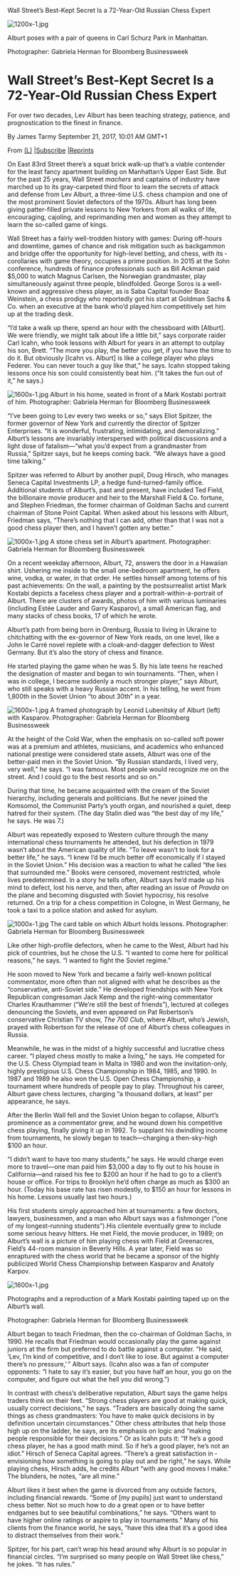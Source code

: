 Wall Street’s Best-Kept Secret Is a 72-Year-Old Russian Chess Expert

 ![1200x-1.jpg](../_resources/b6b35e32c0e38a35db99eaf7e359294a.jpg)

Alburt poses with a pair of queens in Carl Schurz Park in Manhattan.

Photographer: Gabriela Herman for Bloomberg Businessweek

# Wall Street’s Best-Kept Secret Is a 72-Year-Old Russian Chess Expert

For over two decades, Lev Alburt has been teaching strategy, patience, and prognostication to the finest in finance.

By
James Tarmy
 September 21, 2017, 10:01 AM GMT+1

From [(L)](https://www.bloomberg.com/businessweek)  [|Subscribe](https://subscribe.businessweek.com/pubs/BW/BWK/BloombergBusiness_allaccess_05_15_RightRaUS_CA.jsp?cds_page_id=185262&cds_mag_code=BWK&id=1470086454872&lsid=62141620548031319&vid=1)  [|Reprints](https://olt.theygsgroup.com/bloomberg/)

On East 83rd Street there’s a squat brick walk-up that’s a viable contender for the least fancy apartment building on Manhattan’s Upper East Side. But for the past 25 years, Wall Street *machers* and captains of industry have marched up to its gray-carpeted third floor to learn the secrets of attack and defense from Lev Alburt, a three-time U.S. chess champion and one of the most prominent Soviet defectors of the 1970s. Alburt has long been giving ­patter-filled private lessons to New Yorkers from all walks of life, encouraging, cajoling, and reprimanding men and women as they attempt to learn the so-called game of kings.

Wall Street has a fairly well-trodden history with games: During off-hours and downtime, games of chance and risk mitigation such as ­backgammon and bridge offer the opportunity for high-level betting, and chess, with its ­corollaries with game theory, occupies a prime position. In 2015 at the Sohn conference, hundreds of finance professionals such as Bill Ackman paid $5,000 to watch Magnus Carlsen, the Norwegian grandmaster, play simultaneously against three people, blindfolded. George Soros is a well-known and aggressive chess player, as is Saba Capital founder Boaz Weinstein, a chess prodigy who reportedly got his start at Goldman Sachs & Co. when an executive at the bank who’d played him competitively set him up at the trading desk.

“I’d take a walk up there, spend an hour with the chessboard with [Alburt]. We were friendly, we might talk about life a little bit,” says corporate raider Carl Icahn, who took lessons with Alburt for years in an attempt to outplay his son, Brett. “The more you play, the better you get, if you have the time to do it. But obviously [Icahn vs. Alburt] is like a college player who plays Federer. You can never touch a guy like that,” he says. Icahn stopped taking lessons once his son could consistently beat him. (“It takes the fun out of it,” he says.)

![1600x-1.jpg](../_resources/76c907a26b425c7c17fcb51a62eab64c.jpg)
Alburt in his home, seated in front of a Mark Kostabi portrait of him.
Photographer: Gabriela Herman for Bloomberg Businessweek

“I’ve been going to Lev every two weeks or so,” says Eliot Spitzer, the former governor of New York and currently the director of Spitzer Enterprises. “It is wonderful, frustrating, intimidating, and demoralizing.” Alburt’s lessons are invariably interspersed with political discussions and a light dose of fatalism—“what you’d expect from a grandmaster from Russia,” Spitzer says, but he keeps coming back. “We always have a good time talking.”

Spitzer was referred to Alburt by another pupil, Doug Hirsch, who manages Seneca Capital Investments LP, a hedge fund-turned-­family office. Additional students of Alburt’s, past and present, have included Ted Field, the billionaire movie producer and heir to the Marshall Field & Co. fortune, and Stephen Friedman, the former chairman of Goldman Sachs and current chairman of Stone Point Capital. When asked about his lessons with Alburt, Friedman says, “There’s nothing that I can add, other than that I was not a good chess player then, and I haven’t gotten any better.”

![1000x-1.jpg](../_resources/b56e0d3fb5ccdf16a8c9e8fdcd401715.jpg)
A stone chess set in Alburt’s apartment.
Photographer: Gabriela Herman for Bloomberg Businessweek

On a recent weekday afternoon, Alburt, 72, answers the door in a Hawaiian shirt. Ushering me inside to the small ­one-bedroom apartment, he offers wine, vodka, or water, in that order. He settles himself among totems of his past achievements: On the wall, a painting by the postsurrealist artist Mark Kostabi depicts a faceless chess player and a portrait-within-a-­portrait of Alburt. There are clusters of awards, photos of him with various luminaries (including Estée Lauder and Garry Kasparov), a small American flag, and many stacks of chess books, 17 of which he wrote.

Alburt’s path from being born in Orenburg, Russia to living in Ukraine to chitchatting with the ex-governor of New York reads, on one level, like a John le Carré novel replete with a cloak-and-­dagger defection to West Germany. But it’s also the story of chess and finance.

He started playing the game when he was 5. By his late teens he reached the designation of master and began to win tournaments. “Then, when I was in college, I became suddenly a much stronger player,” says Alburt, who still speaks with a heavy Russian accent. In his telling, he went from 1,800th in the Soviet Union “to about 30th” in a year.

![1600x-1.jpg](../_resources/be1cb85267131647d43bf72ad764bedc.jpg)
A framed photograph by Leonid Lubenitsky of Alburt (left) with Kasparov.
Photographer: Gabriela Herman for Bloomberg Businessweek

At the height of the Cold War, when the emphasis on so-called soft power was at a premium and athletes, musicians, and academics who enhanced national prestige were considered state assets, Alburt was one of the better-paid men in the Soviet Union. “By Russian standards, I lived very, very well,” he says. “I was famous. Most people would recognize me on the street. And I could go to the best resorts and so on.”

During that time, he became acquainted with the cream of the Soviet hierarchy, including generals and politicians. But he never joined the Komsomol, the Communist Party’s youth organ, and nourished a quiet, deep hatred for their system. (The day Stalin died was “the best day of my life,” he says. He was 7.)

Alburt was repeatedly exposed to Western culture through the many international chess tournaments he attended, but his defection in 1979 wasn’t about the American quality of life. “To leave wasn’t to look for a better life,” he says. “I knew I’d be much better off economically if I stayed in the Soviet Union.” His decision was a reaction to what he called “the lies that surrounded me.” Books were censored, movement restricted, whole lives predetermined. In a story he tells often, Alburt says he’d made up his mind to defect, lost his nerve, and then, after reading an issue of *Pravda* on the plane and becoming disgusted with Soviet hypocrisy, his resolve returned. On a trip for a chess competition in Cologne, in West Germany, he took a taxi to a police station and asked for asylum.

![1000x-1.jpg](../_resources/e8c05c8d3d1987208e3fe0565978cc8d.jpg)
The card table on which Alburt holds lessons.
Photographer: Gabriela Herman for Bloomberg Businessweek

Like other high-profile defectors, when he came to the West, Alburt had his pick of countries, but he chose the U.S. “I wanted to come here for political reasons,” he says. “I wanted to fight the Soviet regime.”

He soon moved to New York and became a fairly well-known political commentator, more often than not aligned with what he describes as the “conservative, anti-Soviet side.” He developed friendships with New York Republican congressman Jack Kemp and the right-wing commentator Charles Krauthammer (“We’re still the best of friends”), lectured at colleges denouncing the Soviets, and even appeared on Pat Robertson’s conservative Christian TV show, *The 700 Club*, where Alburt, who’s Jewish, prayed with Robertson for the release of one of Alburt’s chess colleagues in Russia.

Meanwhile, he was in the midst of a highly successful and lucrative chess career. “I played chess mostly to make a living,” he says. He competed for the U.S. Chess Olympiad team in Malta in 1980 and won the invitation-only, highly prestigious U.S. Chess Championship in 1984, 1985, and 1990. In 1987 and 1989 he also won the U.S. Open Chess Championship, a tournament where hundreds of people pay to play. Throughout his career, Alburt gave chess lectures, charging “a thousand dollars, at least” per appearance, he says.

After the Berlin Wall fell and the Soviet Union began to collapse, Alburt’s prominence as a commentator grew, and he wound down his competitive chess playing, finally giving it up in 1992. To supplant his dwindling income from tournaments, he slowly began to teach—charging a then-sky-high $100 an hour.

“I didn’t want to have too many students,” he says. He would charge even more to travel—one man paid him $3,000 a day to fly out to his house in California—and raised his fee to $200 an hour if he had to go to a client’s house or office. For trips to Brooklyn he’d often charge as much as $300 an hour. (Today his base rate has risen modestly, to $150 an hour for lessons in his home. Lessons usually last two hours.)

His first students simply approached him at tournaments: a few doctors, lawyers, businessmen, and a man who Alburt says was a fishmonger (“one of my longest-running students”).His clientele eventually grew to include some serious heavy hitters. He met Field, the movie producer, in 1989; on Alburt’s wall is a picture of him playing chess with Field at Greenacres, Field’s 44-room mansion in Beverly Hills. A year later, Field was so enraptured with the chess world that he became a sponsor of the highly publicized World Chess Championship between Kasparov and Anatoly Karpov.

![1600x-1.jpg](../_resources/f69468894d7e3a9563d6518aa404dc44.jpg)

Photographs and a reproduction of a Mark Kostabi painting taped up on the Alburt’s wall.

Photographer: Gabriela Herman for Bloomberg Businessweek

Alburt began to teach Friedman, then the co-chairman of Goldman Sachs, in 1990. He recalls that Friedman would occasionally play the game against juniors at the firm but preferred to do battle against a computer. “He said, ‘Lev, I’m kind of competitive, and I don’t like to lose. But against a computer there’s no pressure,’ ” Alburt says. (Icahn also was a fan of computer opponents: “I hate to say it’s easier, but you have half an hour, you go on the computer, and figure out what the hell you did wrong.”)

In contrast with chess’s deliberative reputation, Alburt says the game helps traders think on their feet. “Strong chess players are good at making quick, usually correct decisions,” he says. “Traders are basically doing the same things as chess ­grandmasters: You have to make quick decisions in by definition uncertain circumstances.” Other chess attributes that help those high up on the ladder, he says, are its emphasis on logic and “making people responsible for their decisions.” Or as Icahn puts it: “If he’s a good chess player, he has a good math mind. So if he’s a good player, he’s not an idiot.” Hirsch of Seneca Capital agrees. “There’s a great satisfaction in ­envisioning how something is going to play out and be right,” he says. While playing chess, Hirsch adds, he credits Alburt “with any good moves I make.” The blunders, he notes, “are all mine.”

Alburt likes it best when the game is divorced from any outside factors, including financial rewards. “Some of [my pupils] just want to understand chess better. Not so much how to do a great open or to have better endgames but to see beautiful combinations,” he says. “Others want to have higher online ratings or aspire to play in tournaments.” Many of his clients from the finance world, he says, “have this idea that it’s a good idea to distract themselves from their work.”

Spitzer, for his part, can’t wrap his head around why Alburt is so popular in financial circles. “I’m surprised so many people on Wall Street like chess,” he jokes. “It has rules.”